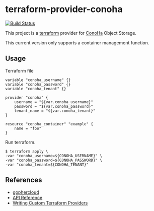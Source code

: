terraform-provider-conoha
=========================

[![Build Status](https://travis-ci.org/tkak/terraform-provider-conoha.svg?branch=master)](https://travis-ci.org/tkak/terraform-provider-conoha)


This project is a [terraform](http://www.terraform.io/) provider for [ConoHa](https://www.conoha.jp/en) Object Storage.

This current version only supports a container management function.

## Usage

Terraform file

```
variable "conoha_username" {}
variable "conoha_password" {}
variable "conoha_tenant" {}

provider "conoha" {
    username = "${var.conoha_username}"
    password = "${var.conoha_password}"
    tenant_name = "${var.conoha_tenant}"
}

resource "conoha_container" "example" {
    name = "foo"
}
```

Run terraform.

```
$ terraform apply \
-var "conoha_username=${CONOHA_USERNAME}" \
-var "conoha_password=${CONOHA_PASSWORD}" \
-var "conoha_tenant=${CONOHA_TENANT}"
```

## References

* [gophercloud](http://gophercloud.io/)
* [API Reference](https://www.conoha.jp/guide/guide.php?g=52)
* [Writing Custom Terraform Providers](https://www.hashicorp.com/blog/terraform-custom-providers.html)
